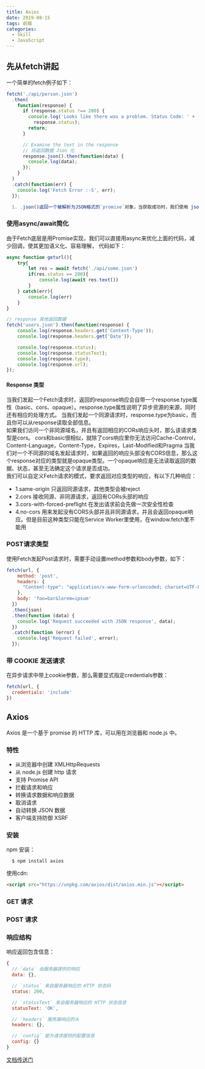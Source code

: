 ```yaml
---
title: Axios
date: 2019-08-15
tags: 前端
categories:
  - Skill
  - JavaScript
---
```


## 先从fetch讲起  

一个简单的fetch例子如下：

```js
fetch('./api/person.json')
  .then(
    function(response) {
      if (response.status !== 200) {
        console.log('Looks like there was a problem. Status Code: ' +
          response.status);
        return;
      }

      // Examine the text in the response
      // 将返回数据 Json 化
      response.json().then(function(data) {
        console.log(data);
      });
    }
  )
  .catch(function(err) {
    console.log('Fetch Error :-S', err);
  });

  1. .json()返回一个被解析为JSON格式的`promise`对象，当获取成功时，我们使用 json() 读取并解析数据

```
<!-- more -->
### 使用async/await简化  

由于Fetch底层是用Promise实现，我们可以直接用async来优化上面的代码，减少回调，使其更加语义化、容易理解， 代码如下：

```js
async function geturl(){
	try{
		let res = await fetch('./api/some.json')
		if(res.status == 200){
			console.log(await res.text())
		}
	} catch(err){
		console.log(err)
	}
}

```

```js
// response 其他返回数据
fetch('users.json').then(function(response) {
    console.log(response.headers.get('Content-Type'));
    console.log(response.headers.get('Date'));

    console.log(response.status);
    console.log(response.statusText);
    console.log(response.type);
    console.log(response.url);
});
```

#### Response 类型

当我们发起一个Fetch请求时，返回的response响应会自带一个response.type属性（basic、cors、opaque）。response.type属性说明了异步资源的来源，同时还有相应的处理方式。
当我们发起一个同源请求时，response.type为basic，而且你可以从response读取全部信息。  
如果我们访问一个非同源域名，并且有返回相应的CORs响应头时，那么该请求类型是cors。  cors和basic很相似，就除了cors响应里你无法访问Cache-Control，Content-Language，Content-Type，Expires，Last-Modified和Pragma
当我们对一个不同源的域名发起请求时，如果返回的响应头部没有CORS信息，那么这个response对应的类型就是opaque类型。一个opaque响应是无法读取返回的数据、状态，甚至无法确定这个请求是否成功。  
我们可以自定义Fetch请求的模式，要求返回对应类型的响应，有以下几种响应：

- 1.same-origin 只返回同源请求，其他类型会被reject  
- 2.cors 接收同源、非同源请求，返回有CORs头部的响应  
- 3.cors-with-forced-preflight 在发出请求前会先做一次安全性检查  
- 4.no-cors 用来发起没有CORS头部并且非同源请求，并且会返回opaque响应。但是目前这种类型只能在Service Worker里使用，在window.fetch里不能用  

### POST请求类型  

使用Fetch发起Post请求时，需要手动设置method参数和body参数，如下：  
```js
fetch(url, {
    method: 'post',
    headers: {
      "Content-type": "application/x-www-form-urlencoded; charset=UTF-8"
    },
    body: 'foo=bar&lorem=ipsum'
  })
  .then(json)
  .then(function (data) {
    console.log('Request succeeded with JSON response', data);
  })
  .catch(function (error) {
    console.log('Request failed', error);
  });

```

###  带 COOKIE 发送请求  

在异步请求中带上cookie参数，那么需要显式指定credentials参数：

```js
fetch(url, {
  credentials: 'include'
})
```
## Axios

Axios 是一个基于 promise 的 HTTP 库，可以用在浏览器和 node.js 中。

### 特性

- 从浏览器中创建 XMLHttpRequests  
- 从 node.js 创建 http 请求  
- 支持 Promise API  
- 拦截请求和响应  
- 转换请求数据和响应数据  
- 取消请求  
- 自动转换 JSON 数据  
- 客户端支持防御 XSRF  

### 安装

npm 安装：  
```
  $ npm install axios
```
使用cdn:  
```html
<script src="https://unpkg.com/axios/dist/axios.min.js"></script>
```

### GET 请求

### POST 请求  

### 响应结构  

响应返回包含信息：  
```js
{
  // `data` 由服务器提供的响应
  data: {},

  // `status` 来自服务器响应的 HTTP 状态码
  status: 200,

  // `statusText` 来自服务器响应的 HTTP 状态信息
  statusText: 'OK',

  // `headers` 服务器响应的头
  headers: {},

  // `config` 是为请求提供的配置信息
  config: {}
}
```


[文档传送门](https://www.kancloud.cn/yunye/axios/234845)